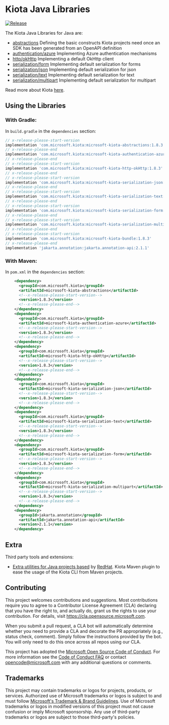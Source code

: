 # Kiota Java Libraries

[![Release](https://img.shields.io/github/v/release/microsoft/kiota-java)](https://search.maven.org/search?q=g:com.microsoft.kiota%20a:kiota-abstractions)

The Kiota Java Libraries for Java are:

- [abstractions](./components/abstractions) Defining the basic constructs Kiota projects need once an SDK has been generated from an OpenAPI definition
- [authentication/azure](./components/authentication/azure) Implementing Azure authentication mechanisms
- [http/okHttp](./components/http/okHttp) Implementing a default OkHttp client
- [serialization/form](./components/serialization/form) Implementing default serialization for forms
- [serialization/json](./components/serialization/json) Implementing default serialization for json
- [serialization/text](./components/serialization/text) Implementing default serialization for text
- [serialization/multipart](./components/serialization/multipart) Implementing default serialization for multipart

Read more about Kiota [here](https://github.com/microsoft/kiota/blob/main/README.md).

## Using the Libraries

### With Gradle:

In `build.gradle` in the `dependencies` section:

```Groovy
// x-release-please-start-version
implementation 'com.microsoft.kiota:microsoft-kiota-abstractions:1.8.3'
// x-release-please-end
implementation 'com.microsoft.kiota:microsoft-kiota-authentication-azure:1.5.0'
// x-release-please-end
// x-release-please-start-version
implementation 'com.microsoft.kiota:microsoft-kiota-http-okHttp:1.8.3'
// x-release-please-end
// x-release-please-start-version
implementation 'com.microsoft.kiota:microsoft-kiota-serialization-json:1.8.3'
// x-release-please-end
// x-release-please-start-version
implementation 'com.microsoft.kiota:microsoft-kiota-serialization-text:1.8.3'
// x-release-please-end
// x-release-please-start-version
implementation 'com.microsoft.kiota:microsoft-kiota-serialization-form:1.8.3'
// x-release-please-end
// x-release-please-start-version
implementation 'com.microsoft.kiota:microsoft-kiota-serialization-multipart:1.8.3'
// x-release-please-end
// x-release-please-start-version
implementation 'com.microsoft.kiota:microsoft-kiota-bundle:1.8.3'
// x-release-please-end
implementation 'jakarta.annotation:jakarta.annotation-api:2.1.1'
```

### With Maven:

In `pom.xml` in the `dependencies` section:

```xml
    <dependency>
      <groupId>com.microsoft.kiota</groupId>
      <artifactId>microsoft-kiota-abstractions</artifactId>
      <!--x-release-please-start-version-->
      <version>1.8.3</version>
      <!--x-release-please-end-->
    </dependency>
    <dependency>
      <groupId>com.microsoft.kiota</groupId>
      <artifactId>microsoft-kiota-authentication-azure</artifactId>
      <!--x-release-please-start-version-->
      <version>1.8.3</version>
      <!--x-release-please-end-->
    </dependency>
    <dependency>
      <groupId>com.microsoft.kiota</groupId>
      <artifactId>microsoft-kiota-http-okHttp</artifactId>
      <!--x-release-please-start-version-->
      <version>1.8.3</version>
      <!--x-release-please-end-->
    </dependency>
    <dependency>
      <groupId>com.microsoft.kiota</groupId>
      <artifactId>microsoft-kiota-serialization-json</artifactId>
      <!--x-release-please-start-version-->
      <version>1.8.3</version>
      <!--x-release-please-end-->
    </dependency>
    <dependency>
      <groupId>com.microsoft.kiota</groupId>
      <artifactId>microsoft-kiota-serialization-text</artifactId>
      <!--x-release-please-start-version-->
      <version>1.8.3</version>
      <!--x-release-please-end-->
    </dependency>
    <dependency>
      <groupId>com.microsoft.kiota</groupId>
      <artifactId>microsoft-kiota-serialization-form</artifactId>
      <!--x-release-please-start-version-->
      <version>1.8.3</version>
      <!--x-release-please-end-->
    </dependency>
    <dependency>
      <groupId>com.microsoft.kiota</groupId>
      <artifactId>microsoft-kiota-serialization-multipart</artifactId>
      <!--x-release-please-start-version-->
      <version>1.8.3</version>
      <!--x-release-please-end-->
    </dependency>
    <dependency>
      <groupId>jakarta.annotation</groupId>
      <artifactId>jakarta.annotation-api</artifactId>
      <version>2.1.1</version>
    </dependency>
```

## Extra

Third party tools and extensions:

- [Extra utilities for Java projects based](https://github.com/redhat-developer/kiota-java-extra) by [RedHat](https://www.redhat.com/). Kiota Maven plugin to ease the usage of the Kiota CLI from Maven projects.

## Contributing

This project welcomes contributions and suggestions.  Most contributions require you to agree to a
Contributor License Agreement (CLA) declaring that you have the right to, and actually do, grant us
the rights to use your contribution. For details, visit https://cla.opensource.microsoft.com.

When you submit a pull request, a CLA bot will automatically determine whether you need to provide
a CLA and decorate the PR appropriately (e.g., status check, comment). Simply follow the instructions
provided by the bot. You will only need to do this once across all repos using our CLA.

This project has adopted the [Microsoft Open Source Code of Conduct](https://opensource.microsoft.com/codeofconduct/).
For more information see the [Code of Conduct FAQ](https://opensource.microsoft.com/codeofconduct/faq/) or
contact [opencode@microsoft.com](mailto:opencode@microsoft.com) with any additional questions or comments.

## Trademarks

This project may contain trademarks or logos for projects, products, or services. Authorized use of Microsoft
trademarks or logos is subject to and must follow
[Microsoft's Trademark & Brand Guidelines](https://www.microsoft.com/en-us/legal/intellectualproperty/trademarks/usage/general).
Use of Microsoft trademarks or logos in modified versions of this project must not cause confusion or imply Microsoft sponsorship.
Any use of third-party trademarks or logos are subject to those third-party's policies.
